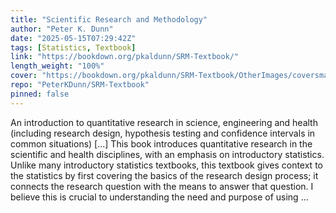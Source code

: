 ```yaml
---
title: "Scientific Research and Methodology"
author: "Peter K. Dunn"
date: "2025-05-15T07:29:42Z"
tags: [Statistics, Textbook]
link: "https://bookdown.org/pkaldunn/SRM-Textbook/"
length_weight: "100%"
cover: "https://bookdown.org/pkaldunn/SRM-Textbook/OtherImages/coversmall.png"
repo: "PeterKDunn/SRM-Textbook"
pinned: false
---
```


An introduction to quantitative research in science, engineering and health (including research design, hypothesis testing and confidence intervals in common situations) [...] This book introduces quantitative research in the scientific and health disciplines, with an emphasis on introductory statistics.
Unlike many introductory statistics textbooks, this textbook gives context to the statistics by first covering the basics of the research design process; it connects the research question with the means to answer that question.
I believe this is crucial to understanding the need and purpose of using ...
